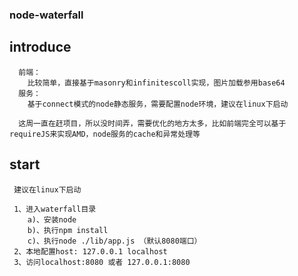 ### node-waterfall

## introduce

```
  前端：
    比较简单，直接基于masonry和infinitescoll实现，图片加载参用base64
  服务：
    基于connect模式的node静态服务，需要配置node环境，建议在linux下启动

  这周一直在赶项目，所以没时间弄，需要优化的地方太多，比如前端完全可以基于requireJS来实现AMD，node服务的cache和异常处理等

```

## start

```
 建议在linux下启动
 
 1、进入waterfall目录
    a)、安装node
    b)、执行npm install
    c)、执行node ./lib/app.js （默认8080端口）
 2、本地配置host: 127.0.0.1 localhost
 3、访问localhost:8080 或者 127.0.0.1:8080

```




